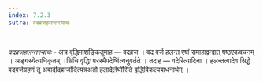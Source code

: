 ```yaml
---
index: 7.2.3
sutra: वदव्रजहलन्तस्याचः

---
```

_वदव्रजहलन्तस्याचः_ - अत्र वृद्धिमाशङ्कितुमाह —  वदव्रज । वद वर्ज हलन्त एषां समाहाद्वन्द्वात् षष्ठएकवचनम् । अङ्गस्येत्यधिकृतम् ।सिचि वृद्धिः परस्मैपदेष्वि॑त्यनुवर्तते । तदाह —  वदेरित्यादिना । हलन्तत्वादेव सिद्धे वदवर्जग्रहणं तु अवादीदव्राजीदित्यत्रअतो हलादेर्लघो॑रिति वृद्धिविकल्पबाधनार्थम् । 